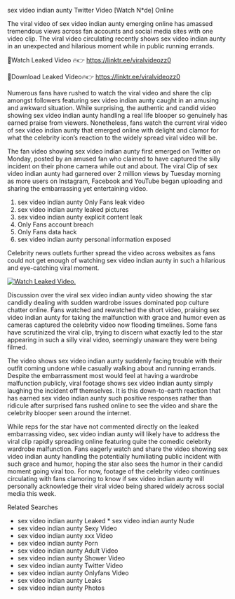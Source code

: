 ﻿sex video indian aunty Twitter Video [Watch N*de] Online

The viral video of ﻿sex video indian aunty emerging online has amassed tremendous views across fan accounts and social media sites with one video clip. The viral video circulating recently shows ﻿sex video indian aunty in an unexpected and hilarious moment while in public running errands. 

🔴Watch Leaked Video 🔥👉  https://linktr.ee/viralvideozz0 

🔴Download Leaked Video🔥👉  https://linktr.ee/viralvideozz0 

Numerous fans have rushed to watch the viral video and share the clip amongst followers featuring ﻿sex video indian aunty caught in an amusing and awkward situation. While surprising, the authentic and candid video showing ﻿sex video indian aunty handling a real life blooper so genuinely has earned praise from viewers. Nonetheless, fans watch the current viral video of ﻿sex video indian aunty that emerged online with delight and clamor for what the celebrity icon’s reaction to the widely spread viral video will be.

The fan video showing ﻿sex video indian aunty first emerged on Twitter on Monday, posted by an amused fan who claimed to have captured the silly incident on their phone camera while out and about. The viral Clip of ﻿sex video indian aunty had garnered over 2 million views by Tuesday morning as more users on Instagram, Facebook and YouTube began uploading and sharing the embarrassing yet entertaining video. 

1. ﻿sex video indian aunty Only Fans leak video
2. ﻿sex video indian aunty leaked pictures
3. ﻿sex video indian aunty explicit content leak
4. Only Fans account breach
5. Only Fans data hack
6. ﻿sex video indian aunty personal information exposed

Celebrity news outlets further spread the video across websites as fans could not get enough of watching ﻿sex video indian aunty in such a hilarious and eye-catching viral moment. 

[![Watch Leaked Video.](https://miro.medium.com/v2/resize:fit:828/format:webp/1*cilzJN44JGOrTw9NJCrNHA.gif "Watch Leaked Video")](https://linktr.ee/viralvideozz0)

Discussion over the viral ﻿sex video indian aunty video showing the star candidly dealing with sudden wardrobe issues dominated pop culture chatter online. Fans watched and rewatched the short video, praising ﻿sex video indian aunty for taking the malfunction with grace and humor even as cameras captured the celebrity video now flooding timelines. Some fans have scrutinized the viral clip, trying to discern what exactly led to the star appearing in such a silly viral video, seemingly unaware they were being filmed.

The video shows ﻿sex video indian aunty suddenly facing trouble with their outfit coming undone while casually walking about and running errands. Despite the embarrassment most would feel at having a wardrobe malfunction publicly, viral footage shows ﻿sex video indian aunty simply laughing the incident off themselves. It is this down-to-earth reaction that has earned ﻿sex video indian aunty such positive responses rather than ridicule after surprised fans rushed online to see the video and share the celebrity blooper seen around the internet.  

While reps for the star have not commented directly on the leaked embarrassing video, ﻿sex video indian aunty will likely have to address the viral clip rapidly spreading online featuring quite the comedic celebrity wardrobe malfunction. Fans eagerly watch and share the video showing ﻿sex video indian aunty handling the potentially humiliating public incident with such grace and humor, hoping the star also sees the humor in their candid moment going viral too. For now, footage of the celebrity video continues circulating with fans clamoring to know if ﻿sex video indian aunty will personally acknowledge their viral video being shared widely across social media this week.

Related Searches
* ﻿sex video indian aunty Leaked
﻿* sex video indian aunty Nude
* ﻿sex video indian aunty Sexy Video
* ﻿sex video indian aunty xxx Video
* ﻿sex video indian aunty Porn
* ﻿sex video indian aunty Adult Video
* ﻿sex video indian aunty Shower Video
* ﻿sex video indian aunty Twitter Video
* ﻿sex video indian aunty Onlyfans Video
* ﻿sex video indian aunty Leaks
* ﻿sex video indian aunty Photos
